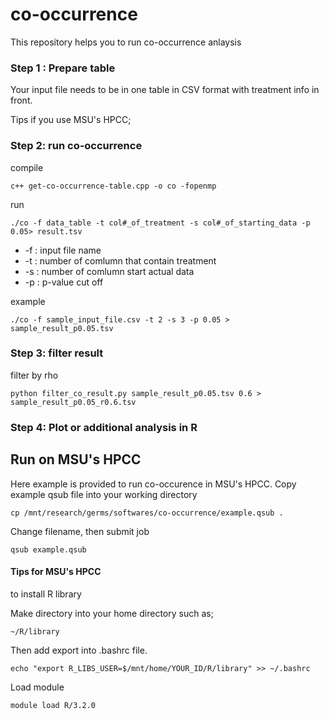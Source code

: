 # co-occurrence
This repository helps you to run co-occurrence anlaysis

### Step 1 : Prepare table
Your input file needs to be in one table in CSV format with treatment info in front.

Tips if you use MSU's HPCC;


### Step 2: run co-occurrence 
compile
```
c++ get-co-occurrence-table.cpp -o co -fopenmp
```

run
```
./co -f data_table -t col#_of_treatment -s col#_of_starting_data -p 0.05> result.tsv
```
* -f : input file name
* -t : number of comlumn that contain treatment
* -s : number of comlumn start actual data
* -p : p-value cut off

example
```
./co -f sample_input_file.csv -t 2 -s 3 -p 0.05 > sample_result_p0.05.tsv
```

### Step 3: filter result
filter by rho
```
python filter_co_result.py sample_result_p0.05.tsv 0.6 > sample_result_p0.05_r0.6.tsv
```
### Step 4: Plot or additional analysis in R


## Run on MSU's HPCC
Here example is provided to run co-occurence in MSU's HPCC. Copy example qsub file into your working directory
```
cp /mnt/research/germs/softwares/co-occurrence/example.qsub .
```
Change filename, then submit job
```
qsub example.qsub
```



#### Tips for MSU's HPCC
to install R library 

Make directory into your home directory such as;
```
~/R/library
```

Then add export into .bashrc file. 
```
echo "export R_LIBS_USER=$/mnt/home/YOUR_ID/R/library" >> ~/.bashrc
```

Load module
```
module load R/3.2.0
```